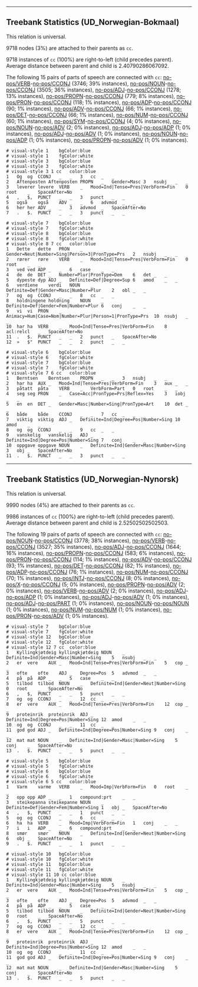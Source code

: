 

--------------------------------------------------------------------------------

## Treebank Statistics (UD_Norwegian-Bokmaal)

This relation is universal.

9718 nodes (3%) are attached to their parents as `cc`.

9718 instances of `cc` (100%) are right-to-left (child precedes parent).
Average distance between parent and child is 2.40790286067092.

The following 15 pairs of parts of speech are connected with `cc`: [no-pos/VERB]()-[no-pos/CCONJ]() (3746; 39% instances), [no-pos/NOUN]()-[no-pos/CCONJ]() (3505; 36% instances), [no-pos/ADJ]()-[no-pos/CCONJ]() (1278; 13% instances), [no-pos/PROPN]()-[no-pos/CCONJ]() (779; 8% instances), [no-pos/PRON]()-[no-pos/CCONJ]() (118; 1% instances), [no-pos/ADP]()-[no-pos/CCONJ]() (90; 1% instances), [no-pos/ADV]()-[no-pos/CCONJ]() (66; 1% instances), [no-pos/DET]()-[no-pos/CCONJ]() (66; 1% instances), [no-pos/NUM]()-[no-pos/CCONJ]() (60; 1% instances), [no-pos/SYM]()-[no-pos/CCONJ]() (4; 0% instances), [no-pos/NOUN]()-[no-pos/ADV]() (2; 0% instances), [no-pos/ADJ]()-[no-pos/ADP]() (1; 0% instances), [no-pos/ADJ]()-[no-pos/ADV]() (1; 0% instances), [no-pos/NOUN]()-[no-pos/ADP]() (1; 0% instances), [no-pos/PROPN]()-[no-pos/ADV]() (1; 0% instances).


~~~ conllu
# visual-style 1	bgColor:blue
# visual-style 1	fgColor:white
# visual-style 3	bgColor:blue
# visual-style 3	fgColor:white
# visual-style 3 1 cc	color:blue
1	Og	og	CCONJ	_	_	3	cc	_	_
2	Aftenposten	Aftenposten	PROPN	_	Gender=Masc	3	nsubj	_	_
3	leverer	levere	VERB	_	Mood=Ind|Tense=Pres|VerbForm=Fin	0	root	_	SpaceAfter=No
4	,	$,	PUNCT	_	_	3	punct	_	_
5	også	også	ADV	_	_	6	advmod	_	_
6	her	her	ADV	_	_	3	advmod	_	SpaceAfter=No
7	.	$.	PUNCT	_	_	3	punct	_	_

~~~


~~~ conllu
# visual-style 7	bgColor:blue
# visual-style 7	fgColor:white
# visual-style 8	bgColor:blue
# visual-style 8	fgColor:white
# visual-style 8 7 cc	color:blue
1	Dette	dette	PRON	_	Gender=Neut|Number=Sing|Person=3|PronType=Prs	2	nsubj	_	_
2	rører	røre	VERB	_	Mood=Ind|Tense=Pres|VerbForm=Fin	0	root	_	_
3	ved	ved	ADP	_	_	6	case	_	_
4	de	de	DET	_	Number=Plur|PronType=Dem	6	det	_	_
5	dypeste	dyp	ADJ	_	Definite=Def|Degree=Sup	6	amod	_	_
6	verdiene	verdi	NOUN	_	Definite=Def|Gender=Masc|Number=Plur	2	obl	_	_
7	og	og	CCONJ	_	_	8	cc	_	_
8	holdningene	holdning	NOUN	_	Definite=Def|Gender=Fem|Number=Plur	6	conj	_	_
9	vi	vi	PRON	_	Animacy=Hum|Case=Nom|Number=Plur|Person=1|PronType=Prs	10	nsubj	_	_
10	har	ha	VERB	_	Mood=Ind|Tense=Pres|VerbForm=Fin	8	acl:relcl	_	SpaceAfter=No
11	.	$.	PUNCT	_	_	2	punct	_	SpaceAfter=No
12	»	$"	PUNCT	_	_	2	punct	_	_

~~~


~~~ conllu
# visual-style 6	bgColor:blue
# visual-style 6	fgColor:white
# visual-style 7	bgColor:blue
# visual-style 7	fgColor:white
# visual-style 7 6 cc	color:blue
1	Berntsen	Berntsen	PROPN	_	_	3	nsubj	_	_
2	har	ha	AUX	_	Mood=Ind|Tense=Pres|VerbForm=Fin	3	aux	_	_
3	påtatt	påta	VERB	_	VerbForm=Part	0	root	_	_
4	seg	seg	PRON	_	Case=Acc|PronType=Prs|Reflex=Yes	3	iobj	_	_
5	en	en	DET	_	Gender=Masc|Number=Sing|PronType=Art	10	det	_	_
6	både	både	CCONJ	_	_	7	cc	_	_
7	viktig	viktig	ADJ	_	Definite=Ind|Degree=Pos|Number=Sing	10	amod	_	_
8	og	og	CCONJ	_	_	9	cc	_	_
9	vanskelig	vanskelig	ADJ	_	Definite=Ind|Degree=Pos|Number=Sing	7	conj	_	_
10	oppgave	oppgave	NOUN	_	Definite=Ind|Gender=Masc|Number=Sing	3	obj	_	SpaceAfter=No
11	.	$.	PUNCT	_	_	3	punct	_	_

~~~




--------------------------------------------------------------------------------

## Treebank Statistics (UD_Norwegian-Nynorsk)

This relation is universal.

9990 nodes (4%) are attached to their parents as `cc`.

9986 instances of `cc` (100%) are right-to-left (child precedes parent).
Average distance between parent and child is 2.52502502502503.

The following 19 pairs of parts of speech are connected with `cc`: [no-pos/NOUN]()-[no-pos/CCONJ]() (3778; 38% instances), [no-pos/VERB]()-[no-pos/CCONJ]() (3527; 35% instances), [no-pos/ADJ]()-[no-pos/CCONJ]() (1644; 16% instances), [no-pos/PROPN]()-[no-pos/CCONJ]() (583; 6% instances), [no-pos/PRON]()-[no-pos/CCONJ]() (114; 1% instances), [no-pos/ADV]()-[no-pos/CCONJ]() (93; 1% instances), [no-pos/DET]()-[no-pos/CCONJ]() (82; 1% instances), [no-pos/ADP]()-[no-pos/CCONJ]() (76; 1% instances), [no-pos/NUM]()-[no-pos/CCONJ]() (70; 1% instances), [no-pos/INTJ]()-[no-pos/CCONJ]() (8; 0% instances), [no-pos/X]()-[no-pos/CCONJ]() (5; 0% instances), [no-pos/PROPN]()-[no-pos/ADV]() (2; 0% instances), [no-pos/VERB]()-[no-pos/ADV]() (2; 0% instances), [no-pos/ADJ]()-[no-pos/ADP]() (1; 0% instances), [no-pos/ADJ]()-[no-pos/ADV]() (1; 0% instances), [no-pos/ADJ]()-[no-pos/PART]() (1; 0% instances), [no-pos/NOUN]()-[no-pos/NOUN]() (1; 0% instances), [no-pos/NUM]()-[no-pos/NUM]() (1; 0% instances), [no-pos/PRON]()-[no-pos/ADV]() (1; 0% instances).


~~~ conllu
# visual-style 7	bgColor:blue
# visual-style 7	fgColor:white
# visual-style 12	bgColor:blue
# visual-style 12	fgColor:white
# visual-style 12 7 cc	color:blue
1	Kyllingkjøtdeig	kyllingkjøtdeig	NOUN	_	Definite=Ind|Gender=Masc|Number=Sing	5	nsubj	_	_
2	er	vere	AUX	_	Mood=Ind|Tense=Pres|VerbForm=Fin	5	cop	_	_
3	ofte	ofte	ADJ	_	Degree=Pos	5	advmod	_	_
4	på	på	ADP	_	_	5	case	_	_
5	tilbod	tilbod	NOUN	_	Definite=Ind|Gender=Neut|Number=Sing	0	root	_	SpaceAfter=No
6	,	$,	PUNCT	_	_	5	punct	_	_
7	og	og	CCONJ	_	_	12	cc	_	_
8	er	vere	AUX	_	Mood=Ind|Tense=Pres|VerbForm=Fin	12	cop	_	_
9	proteinrik	proteinrik	ADJ	_	Definite=Ind|Degree=Pos|Number=Sing	12	amod	_	_
10	og	og	CCONJ	_	_	11	cc	_	_
11	god	god	ADJ	_	Definite=Ind|Degree=Pos|Number=Sing	9	conj	_	_
12	mat	mat	NOUN	_	Definite=Ind|Gender=Masc|Number=Sing	5	conj	_	SpaceAfter=No
13	.	$.	PUNCT	_	_	5	punct	_	_

~~~


~~~ conllu
# visual-style 5	bgColor:blue
# visual-style 5	fgColor:white
# visual-style 6	bgColor:blue
# visual-style 6	fgColor:white
# visual-style 6 5 cc	color:blue
1	Varm	varme	VERB	_	Mood=Imp|VerbForm=Fin	0	root	_	_
2	opp	opp	ADP	_	_	1	compound:prt	_	_
3	steikepanna	steikepanne	NOUN	_	Definite=Def|Gender=Fem|Number=Sing	1	obj	_	SpaceAfter=No
4	,	$,	PUNCT	_	_	1	punct	_	_
5	og	og	CCONJ	_	_	6	cc	_	_
6	ha	ha	VERB	_	Mood=Imp|VerbForm=Fin	1	conj	_	_
7	i	i	ADP	_	_	6	compound:prt	_	_
8	smør	smør	NOUN	_	Definite=Ind|Gender=Neut|Number=Sing	6	obj	_	SpaceAfter=No
9	.	$.	PUNCT	_	_	1	punct	_	_

~~~


~~~ conllu
# visual-style 10	bgColor:blue
# visual-style 10	fgColor:white
# visual-style 11	bgColor:blue
# visual-style 11	fgColor:white
# visual-style 11 10 cc	color:blue
1	Kyllingkjøtdeig	kyllingkjøtdeig	NOUN	_	Definite=Ind|Gender=Masc|Number=Sing	5	nsubj	_	_
2	er	vere	AUX	_	Mood=Ind|Tense=Pres|VerbForm=Fin	5	cop	_	_
3	ofte	ofte	ADJ	_	Degree=Pos	5	advmod	_	_
4	på	på	ADP	_	_	5	case	_	_
5	tilbod	tilbod	NOUN	_	Definite=Ind|Gender=Neut|Number=Sing	0	root	_	SpaceAfter=No
6	,	$,	PUNCT	_	_	5	punct	_	_
7	og	og	CCONJ	_	_	12	cc	_	_
8	er	vere	AUX	_	Mood=Ind|Tense=Pres|VerbForm=Fin	12	cop	_	_
9	proteinrik	proteinrik	ADJ	_	Definite=Ind|Degree=Pos|Number=Sing	12	amod	_	_
10	og	og	CCONJ	_	_	11	cc	_	_
11	god	god	ADJ	_	Definite=Ind|Degree=Pos|Number=Sing	9	conj	_	_
12	mat	mat	NOUN	_	Definite=Ind|Gender=Masc|Number=Sing	5	conj	_	SpaceAfter=No
13	.	$.	PUNCT	_	_	5	punct	_	_

~~~


